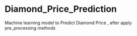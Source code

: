 # Diamond_Price_Prediction
Machine learning model to Predict Diamond Price , after apply pre_processing methods
